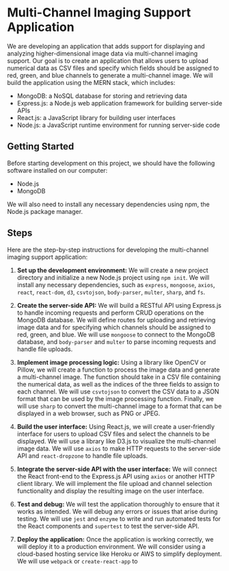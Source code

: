 # Multi-Channel Imaging Support Application

We are developing an application that adds support for displaying and analyzing higher-dimensional image data via multi-channel imaging support. Our goal is to create an application that allows users to upload numerical data as CSV files and specify which fields should be assigned to red, green, and blue channels to generate a multi-channel image. We will build the application using the MERN stack, which includes:

- MongoDB: a NoSQL database for storing and retrieving data
- Express.js: a Node.js web application framework for building server-side APIs
- React.js: a JavaScript library for building user interfaces
- Node.js: a JavaScript runtime environment for running server-side code

## Getting Started

Before starting development on this project, we should have the following software installed on our computer:

- Node.js
- MongoDB

We will also need to install any necessary dependencies using npm, the Node.js package manager. 

## Steps

Here are the step-by-step instructions for developing the multi-channel imaging support application:

1. **Set up the development environment:** We will create a new project directory and initialize a new Node.js project using `npm init`. We will install any necessary dependencies, such as `express`, `mongoose`, `axios`, `react`, `react-dom`, `d3`, `csvtojson`, `body-parser`, `multer`, `sharp`, and `fs`. 

2. **Create the server-side API:** We will build a RESTful API using Express.js to handle incoming requests and perform CRUD operations on the MongoDB database. We will define routes for uploading and retrieving image data and for specifying which channels should be assigned to red, green, and blue. We will use `mongoose` to connect to the MongoDB database, and `body-parser` and `multer` to parse incoming requests and handle file uploads.

3. **Implement image processing logic:** Using a library like OpenCV or Pillow, we will create a function to process the image data and generate a multi-channel image. The function should take in a CSV file containing the numerical data, as well as the indices of the three fields to assign to each channel. We will use `csvtojson` to convert the CSV data to a JSON format that can be used by the image processing function. Finally, we will use `sharp` to convert the multi-channel image to a format that can be displayed in a web browser, such as PNG or JPEG.

4. **Build the user interface:** Using React.js, we will create a user-friendly interface for users to upload CSV files and select the channels to be displayed. We will use a library like D3.js to visualize the multi-channel image data. We will use `axios` to make HTTP requests to the server-side API and `react-dropzone` to handle file uploads.

5. **Integrate the server-side API with the user interface:** We will connect the React front-end to the Express.js API using `axios` or another HTTP client library. We will implement the file upload and channel selection functionality and display the resulting image on the user interface.

6. **Test and debug:** We will test the application thoroughly to ensure that it works as intended. We will debug any errors or issues that arise during testing. We will use `jest` and `enzyme` to write and run automated tests for the React components and `supertest` to test the server-side API.

7. **Deploy the application:** Once the application is working correctly, we will deploy it to a production environment. We will consider using a cloud-based hosting service like Heroku or AWS to simplify deployment. We will use `webpack` or `create-react-app` to
